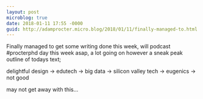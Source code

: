 ```yaml
---
layout: post
microblog: true
date: 2018-01-11 17:55 -0000
guid: http://adamprocter.micro.blog/2018/01/11/finally-managed-to.html
---
```

Finally managed to get some writing done this week, will podcast #procterphd day this week asap, a lot going on however a sneak peak outline of todays text;

delightful design -> edutech  -> big data  -> silicon valley tech -> eugenics -> not good

may not get away with this…
